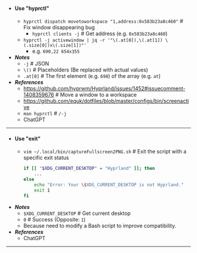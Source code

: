 - #### Use "hyprctl"
    - `hyprctl dispatch movetoworkspace "1,address:0x583b23a8c460"` # Fix window disappearing bug
        - `hyprctl clients -j` # Get address (e.g. `0x583b23a8c460`)
    - `hyprctl -j activewindow | jq -r '"\(.at[0]),\(.at[1]) \(.size[0])x\(.size[1])"'`
        - e.g. `690,22 654x355`
- ***Notes***
    - `-j` # JSON
    - `\()` # Placeholders (Be replaced with actual values)
    - `.at[0]` # The first element (e.g. `690`) of the array (e.g. `at`)
- ***References***
    - https://github.com/hyprwm/Hyprland/issues/1452#issuecomment-1408359676 # Move a window to a workspace
    - https://github.com/equk/dotfiles/blob/master/configs/bin/screenactive
    - `man hyprctl` # `/-j`
    - ChatGPT
- ---
- #### Use "exit"
    - `vim ~/.local/bin/captureFullscreen2PNG.sh` # Exit the script with a specific exit status
      ```bash
      if [[ "$XDG_CURRENT_DESKTOP" = "Hyprland" ]]; then
          ...
      else
          echo "Error: Your \$XDG_CURRENT_DESKTOP is not Hyprland."
          exit 1
      fi
      ```
- ***Notes***
    - `$XDG_CURRENT_DESKTOP` # Get current desktop
    - `0` # Success (Opposite: `1`)
    - Because need to modify a Bash script to improve compatibility.
- ***References***
    - ChatGPT
- ---
